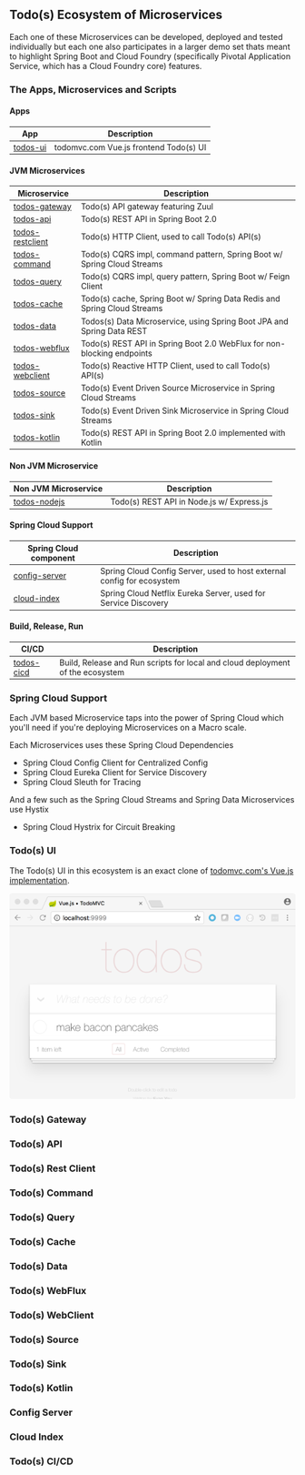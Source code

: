 ## Todo(s) Ecosystem of Microservices

Each one of these Microservices can be developed, deployed and tested individually but each one also participates in a larger demo set thats meant to highlight Spring Boot and Cloud Foundry (specifically Pivotal Application Service, which has a Cloud Foundry core) features.

### The Apps, Microservices and Scripts

#### Apps

App | Description
------------ | -------------
[todos-ui](https://github.com/corbtastik/todos-ui) | todomvc.com Vue.js frontend Todo(s) UI

#### JVM Microservices

Microservice | Description
------------ | -------------
[todos-gateway](https://github.com/corbtastik/todos-gateway) | Todo(s) API gateway featuring Zuul
[todos-api](https://github.com/corbtastik/todos-api) | Todo(s) REST API in Spring Boot 2.0
[todos-restclient](https://github.com/corbtastik/todos-restclient) | Todo(s) HTTP Client, used to call Todo(s) API(s)
[todos-command](https://github.com/corbtastik/todos-command) | Todo(s) CQRS impl, command pattern, Spring Boot w/ Spring Cloud Streams
[todos-query](https://github.com/corbtastik/todos-query) | Todo(s) CQRS impl, query pattern, Spring Boot w/ Feign Client
[todos-cache](https://github.com/corbtastik/todos-cache) | Todo(s) cache, Spring Boot w/ Spring Data Redis and Spring Cloud Streams
[todos-data](https://github.com/corbtastik/todos-data) | Todos(s) Data Microservice, using Spring Boot JPA and Spring Data REST
[todos-webflux](https://github.com/corbtastik/todos-data) | Todo(s) REST API in Spring Boot 2.0 WebFlux for non-blocking endpoints
[todos-webclient](https://github.com/corbtastik/todos-webclient) | Todo(s) Reactive HTTP Client, used to call Todo(s) API(s)
[todos-source](https://github.com/corbtastik/todos-source) | Todo(s) Event Driven Source Microservice in Spring Cloud Streams
[todos-sink](https://github.com/corbtastik/todos-sink) | Todo(s) Event Driven Sink Microservice in Spring Cloud Streams
[todos-kotlin](https://github.com/corbtastik/todos-kotlin) | Todo(s) REST API in Spring Boot 2.0 implemented with Kotlin

#### Non JVM Microservice

Non JVM Microservice | Description
------------ | -------------
[todos-nodejs](https://github.com/corbtastik/todos-nodejs) | Todo(s) REST API in Node.js w/ Express.js

#### Spring Cloud Support

Spring Cloud component | Description
------------ | -------------
[config-server](https://github.com/corbtastik/config-server) | Spring Cloud Config Server, used to host external config for ecosystem
[cloud-index](https://github.com/corbtastik/cloud-index) | Spring Cloud Netflix Eureka Server, used for Service Discovery

#### Build, Release, Run

CI/CD | Description
------------ | -------------
[todos-cicd](https://github.com/corbtastik/todos-cicd) | Build, Release and Run scripts for local and cloud deployment of the ecosystem

### Spring Cloud Support

Each JVM based Microservice taps into the power of Spring Cloud which you'll need if you're deploying Microservices on a Macro scale.

Each Microservices uses these Spring Cloud Dependencies

* Spring Cloud Config Client for Centralized Config
* Spring Cloud Eureka Client for Service Discovery
* Spring Cloud Sleuth for Tracing

And a few such as the Spring Cloud Streams and Spring Data Microservices use Hystix

* Spring Cloud Hystrix for Circuit Breaking

### Todo(s) UI

The Todo(s) UI in this ecosystem is an exact clone of [todomvc.com's Vue.js implementation](http://todomvc.com/examples/vue/).

<p align="center">
    <img src="https://github.com/corbtastik/todos-images/raw/master/todos-ui/todos-ui-one.png">
</p>

### Todo(s) Gateway

### Todo(s) API

### Todo(s) Rest Client

### Todo(s) Command

### Todo(s) Query

### Todo(s) Cache

### Todo(s) Data

### Todo(s) WebFlux

### Todo(s) WebClient

### Todo(s) Source

### Todo(s) Sink

### Todo(s) Kotlin

### Config Server

### Cloud Index

### Todo(s) CI/CD
